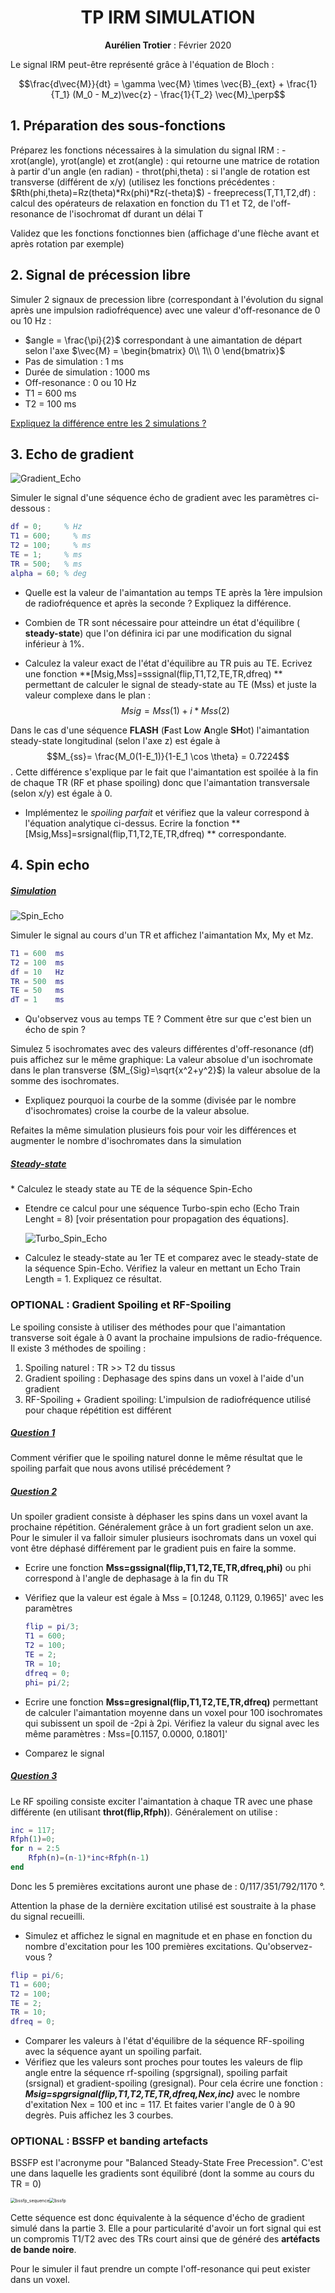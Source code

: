 
<center><h1>TP IRM SIMULATION</h1>
<b>Aurélien Trotier</b> : Février 2020
</center>


Le signal IRM peut-être représenté grâce à l'équation de Bloch :

$$\frac{d\vec{M}}{dt} = \gamma \vec{M} \times \vec{B}_{ext} + \frac{1}{T_1} (M_0 - M_z)\vec{z} - \frac{1}{T_2} \vec{M}_\perp$$

<h2>1. Préparation des sous-fonctions</h2>
Préparez les fonctions nécessaires à la simulation du signal IRM :
- xrot(angle), yrot(angle) et zrot(angle) : qui retourne une matrice de rotation à partir d'un angle (en radian)
- throt(phi,theta) : si l'angle de rotation est transverse (différent de x/y) (utilisez les fonctions précédentes : $Rth(phi,theta)=Rz(theta)*Rx(phi)*Rz(-theta)$)
- freeprecess(T,T1,T2,df) : calcul des opérateurs de relaxation en fonction du T1 et T2, de l'off-resonance de l'isochromat df durant un délai T

Validez que les fonctions fonctionnes bien (affichage d'une flèche avant et après rotation par exemple)

<h2>2. Signal de précession libre</h2>
Simuler 2 signaux de precession libre (correspondant à l'évolution du signal après une impulsion radiofréquence)  avec une valeur d'off-resonance de 0 ou 10 Hz :

- $angle = \frac{\pi}{2}$ correspondant à une aimantation de départ selon l'axe $\vec{M} = \begin{bmatrix}
   0\\ 
   1\\
  0
  \end{bmatrix}$
- Pas de simulation : 1 ms
- Durée de simulation : 1000 ms
- Off-resonance : 0 ou 10 Hz
- T1 = 600 ms
- T2 = 100 ms

<u>Expliquez la différence entre les 2 simulations ?</u>



<h2>3. Echo de gradient</h2>

![Gradient_Echo](img/Gradient_Echo.png)

Simuler le signal d'une séquence écho de gradient avec les paramètres ci-dessous :

```matlab
df = 0;     % Hz
T1 = 600;	  % ms
T2 = 100;	  % ms
TE = 1;     % ms
TR = 500;   % ms
alpha = 60; % deg
```



* Quelle est la valeur de l'aimantation au temps TE après la 1ère impulsion de radiofréquence et après la seconde ? Expliquez la différence.

* Combien de TR sont nécessaire pour atteindre un état d'équilibre ( **steady-state**) que l'on définira ici par une modification du signal inférieur à 1%.
* Calculez la valeur exact de l'état d'équilibre au TR puis au TE. Ecrivez une fonction **[Msig,Mss]=sssignal(flip,T1,T2,TE,TR,dfreq) ** permettant de calculer le signal de steady-state au TE (Mss) et juste la valeur complexe dans le plan : $$Msig = Mss(1)+i*Mss(2)$$

Dans le cas d'une séquence **FLASH** (**F**ast **L**ow **A**ngle **SH**ot) l'aimantation steady-state longitudinal (selon l'axe z) est égale à $$M_{ss}= \frac{M_0(1-E_1)}{1-E_1 \cos \theta} = 0.7224$$ . Cette différence s'explique par le fait que l'aimantation est spoilée à la fin de chaque TR (RF et phase spoiling) donc que l'aimantation transversale (selon x/y) est égale à 0.

* Implémentez le *spoiling parfait*  et vérifiez que la valeur correspond à l'équation analytique ci-dessus. Ecrire la fonction **[Msig,Mss]=srsignal(flip,T1,T2,TE,TR,dfreq) ** correspondante.



<h2>4. Spin echo</h2>
<h5><u>Simulation</u></h5>


![Spin_Echo](img/Spin_Echo.png)

Simuler le signal au cours d'un TR et affichez l'aimantation Mx, My et Mz. 

```matlab
T1 = 600  ms
T2 = 100  ms
df = 10   Hz
TR = 500  ms
TE = 50   ms
dT = 1    ms 
```



* Qu'observez vous au temps TE ? Comment être sur que c'est bien un écho de spin ?

Simulez 5 isochromates avec des valeurs différentes d'off-resonance (df) puis affichez  sur le même graphique: La valeur absolue d'un isochromate dans le plan transverse ($M_{Sig}=\sqrt{x^2+y^2}$) la valeur absolue de la somme des isochromates. 

* Expliquez pourquoi la courbe de la somme (divisée par le nombre d'isochromates) croise la courbe de la valeur absolue.

Refaites la même simulation plusieurs fois pour voir les différences et augmenter le nombre d'isochromates dans la simulation



<h5><u>Steady-state</u></h5>
* Calculez le steady state au TE de la séquence Spin-Echo

* Etendre ce calcul pour une séquence Turbo-spin echo (Echo Train Lenght = 8) [voir présentation pour propagation des équations].

  ![Turbo_Spin_Echo](img/Turbo_Spin_Echo.png)

* Calculez le steady-state au 1er TE et comparez avec le steady-state de la séquence Spin-Echo. Vérifiez la valeur en mettant un Echo Train Length = 1. Expliquez ce résultat.




<h3>OPTIONAL : Gradient Spoiling et RF-Spoiling</h3>

Le spoiling consiste à utiliser des méthodes pour que l'aimantation transverse soit égale à 0 avant la prochaine impulsions de radio-fréquence. Il existe 3 méthodes de spoiling :

1. Spoiling naturel : TR >> T2 du tissus
2. Gradient spoiling : Dephasage des spins dans un voxel à l'aide d'un gradient
3. RF-Spoiling + Gradient spoiling: L'impulsion de radiofréquence utilisé pour chaque répétition est différent 



<h5><u>Question 1</u></h5>

Comment vérifier que le spoiling naturel donne le même résultat que le spoiling parfait que nous avons utilisé précédement ?

<h5><u>Question 2</u></h5>

Un spoiler gradient consiste à déphaser les spins dans un voxel avant la prochaine répétition. Généralement grâce à un fort gradient selon un axe. Pour le simuler il va falloir simuler plusieurs isochromats dans un voxel qui vont être déphasé différement par le gradient puis en faire la somme.

* Ecrire une fonction **Mss=gssignal(flip,T1,T2,TE,TR,dfreq,phi)** ou phi correspond à l'angle de dephasage à la fin du TR

* Vérifiez que la valeur est égale à Mss = [0.1248, 0.1129, 0.1965]' avec les paramètres

  ```matlab
  flip = pi/3;
  T1 = 600;
  T2 = 100;
  TE = 2;
  TR = 10;
  dfreq = 0;
  phi= pi/2;
  ```

* Ecrire une fonction **Mss=gresignal(flip,T1,T2,TE,TR,dfreq)** permettant de calculer l'aimantation moyenne dans un voxel pour 100 isochromates qui subissent un spoil de -2pi à 2pi. Vérifiez la valeur du signal avec les même paramètres : Mss=[0.1157, 0.0000, 0.1801]'
* Comparez le signal



<h5><u>Question 3</u></h5>

Le RF spoiling consiste exciter l'aimantation à chaque TR avec une phase différente (en utilisant **throt(flip,Rfph)**). Généralement on utilise : 

```matlab
inc = 117;
Rfph(1)=0;
for n = 2:5
    Rfph(n)=(n-1)*inc+Rfph(n-1)
end
```

 Donc les 5 premières excitations auront une phase de : 0/117/351/792/1170 °. 

Attention la phase de la dernière excitation utilisé est soustraite à la phase du signal recueilli.

* Simulez et affichez le signal en magnitude et en phase en fonction du nombre d'excitation pour les 100 premières excitations. Qu'observez-vous ?

```matlab
flip = pi/6;
T1 = 600;
T2 = 100;
TE = 2;
TR = 10;
dfreq = 0;
```

* Comparer les valeurs à l'état d'équilibre de la séquence RF-spoiling avec la séquence ayant un spoiling parfait.
* Vérifiez que les valeurs sont proches pour toutes les valeurs de flip angle entre la séquence rf-spoiling (spgrsignal), spoiling parfait (srsignal) et gradient-spoiling (gresignal). Pour cela écrire une fonction : ***Msig=spgrsignal(flip,T1,T2,TE,TR,dfreq,Nex,inc)*** avec le nombre d'exitation Nex = 100 et inc = 117. Et faites varier l'angle de 0 à 90 degrès. Puis affichez les 3 courbes.

<h3>OPTIONAL : BSSFP et banding artefacts</h3>
BSSFP est l'acronyme pour "Balanced Steady-State Free Precession". C'est une dans laquelle les gradients sont équilibré (dont la somme au cours du TR = 0)

<img src="img/bssfp_sequence.png" alt="bssfp_sequence" style="zoom: 50%;" /><img src="img/bssfp.png" alt="bssfp" style="zoom:50%;" />

Cette séquence est donc équivalente à la séquence d'écho de gradient simulé dans la partie 3. Elle a pour particularité d'avoir un fort signal qui est un compromis T1/T2 avec des TRs court ainsi que de généré des **artéfacts de bande noire**.

Pour le simuler il faut prendre un compte l'off-resonance qui peut exister dans un voxel. 




